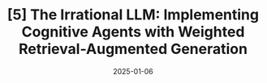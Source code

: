---
title: "[5] The Irrational LLM: Implementing Cognitive Agents with Weighted Retrieval-Augmented Generation"
collection: publications
permalink: /publication/irrational
date: 2025-01-06
venue: 'ICCCN 2025'
paperurl: ''
citation: 'Dachun Sun, You Lyu, Jinning Li, Xinyi Liu, Denizhan Kara, Christian Lebiere, Tarek Abdelzaher. (2025). &quot;The Irrational LLM: Implementing Cognitive Agents with Weighted Retrieval-Augmented Generation.&quot; <i>ICCCN 2025</i>.'
---